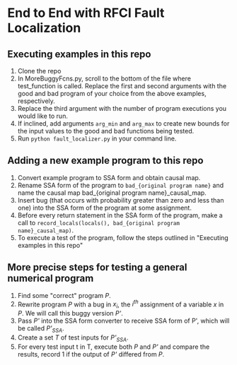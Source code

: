# End to End with RFCI Fault Localization

## Executing examples in this repo

1. Clone the repo
2. In MoreBuggyFcns.py, scroll to the bottom of the file where test_function is called. Replace the first and second arguments with the good and bad program of your choice from the above examples, respectively.
3. Replace the third argument with the number of program executions you would like to run.
4. If inclined, add arguments `arg_min` and `arg_max` to create new bounds for the input values to the good and bad functions being tested.
5. Run `python fault_localizer.py` in your command line.

## Adding a new example program to this repo

1. Convert example program to SSA form and obtain causal map.
2. Rename SSA form of the program to `bad_{original program name}` and name the causal map bad\_{original program name}\_causal_map.
3. Insert bug (that occurs with probability greater than zero and less than one) into the SSA form of the program at some assignment.
4. Before every return statement in the SSA form of the program, make a call to `record_locals(locals(), bad_{original program name}_causal_map)`.
5. To execute a test of the program, follow the steps outlined in "Executing examples in this repo"

## More precise steps for testing a general numerical program

1. Find some "correct" program <i>P</i>.
2. Rewrite program <i>P</i> with a bug in <i>x<sub>i</sub></i>, the <i>i<sup>th</sup></i> assignment of a variable <i>x</i> in <i>P</i>. We will call this buggy version <i>P'</i>.
3. Pass <i>P'</i> into the SSA form converter to receive SSA form of P', which will be called <i>P'<sub>SSA</sub></i>.
4. Create a set <i>T</i> of test inputs for <i>P'<sub>SSA</sub></i>.
5. For every test input t in T, execute both <i>P</i> and <i>P'</i> and compare the results, record 1 if the output of <i>P'</i> differed from <i>P</i>.
